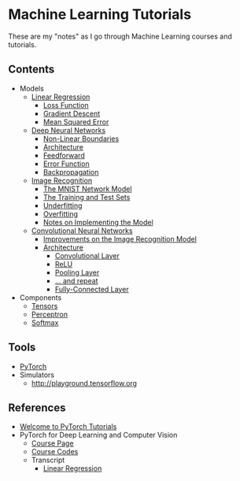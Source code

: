 # Machine Learning Tutorials

These are my "notes" as I go through Machine Learning courses and tutorials.

## Contents

* Models
    * [Linear Regression](./docs/LinearRegression.md)
        * [Loss Function](./docs/LinearRegression.md#loss-function)
        * [Gradient Descent](./docs/LinearRegression.md#gradient-descent)
        * [Mean Squared Error](./docs/LinearRegression.md#mean-squared-error)
    * [Deep Neural Networks](./docs/DeepNeuralNetworks.md)
        * [Non-Linear Boundaries](./docs/DeepNeuralNetworks.md#non-linear-boundaries)
        * [Architecture](./docs/DeepNeuralNetworks.md#architecture)
        * [Feedforward](./docs/DeepNeuralNetworks.md#feedforward)
        * [Error Function](./docs/DeepNeuralNetworks.md#error-function)
        * [Backpropagation](./docs/DeepNeuralNetworks.md#backpropagation)
    * [Image Recognition](./docs/ImageRecognition.md)
        * [The MNIST Network Model](./docs/ImageRecognition.md#the-mnist-network-model)
        * [The Training and Test Sets](./docs/ImageRecognition.md#the-training-and-test-sets)
        * [Underfitting](./docs/ImageRecognition.md#underfitting)
        * [Overfitting](./docs/ImageRecognition.md#overfitting)
        * [Notes on Implementing the Model](./docs/ImageRecognition.md#notes-on-implementing-the-model)
    * [Convolutional Neural Networks](./docs/ConvolutionalNeuralNetworks.md)
        * [Improvements on the Image Recognition Model](./docs/ConvolutionalNeuralNetworks.md#Overview)
        * [Architecture](./docs/ConvolutionalNeuralNetworks.md#architecture)
            * [Convolutional Layer](./docs/ConvolutionalNeuralNetworks.md#convolutional-layer)
            * [ReLU](./docs/ConvolutionalNeuralNetworks.md#relu)
            * [Pooling Layer](./docs/ConvolutionalNeuralNetworks.md#pooling-layer)
            * [... and repeat](./docs/ConvolutionalNeuralNetworks.md#-and-repeat)
            * [Fully-Connected Layer](./docs/ConvolutionalNeuralNetworks.md#fully-connected-layer)
* Components
    * [Tensors](https://pytorch.org/docs/stable/tensors.html)
    * [Perceptron](./docs/Perceptron.md)
    * [Softmax](./docs/Softmax.md)

## Tools

* [PyTorch](https://pytorch.org/get-started/locally/)
* Simulators
    * <http://playground.tensorflow.org>

## References

* [Welcome to PyTorch Tutorials](https://pytorch.org/tutorials/)
* PyTorch for Deep Learning and Computer Vision
    * [Course Page](https://www.udemy.com/share/101XjoAkcfeVtUR3g=/)
    * [Course Codes](https://github.com/rslim087a/PyTorch-for-Deep-Learning-and-Computer-Vision-Course-All-Codes-)
    * Transcript
        * [Linear Regression](https://medium.com/@jadslimm/linear-regression-with-pytorch-ac8f163a14f)
